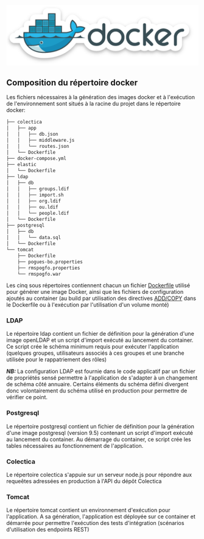 ![docker](../../../pics/docker.png)

## Composition du répertoire docker

Les fichiers nécessaires à la génération des images docker et à l'exécution de l'environnement sont situés à la racine du projet dans le répertoire docker:

```
├── colectica
│   ├── app
│   │   ├── db.json
│   │   ├── middleware.js
│   │   └── routes.json
│   └── Dockerfile
├── docker-compose.yml
├── elastic
│   └── Dockerfile
├── ldap
│   ├── db
│   │   ├── groups.ldif
│   │   ├── import.sh
│   │   ├── org.ldif
│   │   ├── ou.ldif
│   │   └── people.ldif
│   └── Dockerfile
├── postgresql
│   ├── db
│   │   └── data.sql
│   └── Dockerfile
└── tomcat
    ├── Dockerfile
    ├── pogues-bo.properties
    ├── rmspogfo.properties
    └── rmspogfo.war

```


Les cinq sous répertoires contiennent chacun un fichier [Dockerfile](https://docs.docker.com/engine/reference/builder/)
utilisé pour générer une image Docker, ainsi que les fichiers de configuration ajoutés au container (au build par utilisation des directives [ADD/COPY](https://stackoverflow.com/questions/24958140/what-is-the-difference-between-the-copy-and-add-commands-in-a-dockerfile) dans le Dockerfile ou à l'exécution par l'utilisation d'un volume monté)

### LDAP

Le répertoire ldap contient un fichier de définition pour la génération d'une image openLDAP et un script d'import 
exécuté au lancement du container. Ce script crée le schéma minimum requis pour exécuter l'application (quelques groupes, utilisateurs associés à ces groupes et une branche utilisée pour le rappatriement des rôles)

***NB:***
La configuration LDAP est fournie dans le code applicatif par un fichier de propriétés sensé permettre à l'application de s'adapter à un changement de schéma côté annuaire.
Certains éléments du schéma défini divergent donc volontairement du schéma utilisé en production pour permettre de vérifier ce point.

### Postgresql

Le répertoire postgresql contient un fichier de définition pour la génération d'une image postgresql (version 9.5) contenant un script d'import 
exécuté au lancement du container. Au démarrage du container, ce script crée les tables nécessaires au fonctionnement de l'application.

### Colectica

Le répertoire colectica s'appuie sur un serveur node.js pour répondre aux requeêtes adressées en production à l'API du dépôt Colectica


### Tomcat

Le répertoire tomcat contient un environnement d'exécution pour l'application.
A sa génération, l'application est déployée sur ce container et démarrée pour permettre l'exécution des tests d'intégration (scénarios d'utilisation des endpoints REST)

